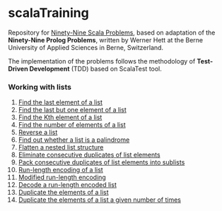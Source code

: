 # scalaTraining
Repository for [Ninety-Nine Scala Problems](#http://aperiodic.net/phil/scala/s-99/), based on adaptation of 
the **Ninety-Nine Prolog Problems**, written by Werner Hett at the Berne University of Applied Sciences 
in Berne, Switzerland.

The implementation of the problems follows the methodology of **Test-Driven Development** (TDD) based on ScalaTest tool.

### Working with lists
1. [Find the last element of a list](https://github.com/paty-oliveira/scalaTraining/blob/main/src/main/scala/Lists.scala)
2. [Find the last but one element of a list](https://github.com/paty-oliveira/scalaTraining/blob/main/src/main/scala/Lists.scala)
3. [Find the Kth element of a list](https://github.com/paty-oliveira/scalaTraining/blob/main/src/main/scala/Lists.scala)
4. [Find the number of elements of a list](https://github.com/paty-oliveira/scalaTraining/blob/main/src/main/scala/Lists.scala)
5. [Reverse a list](https://github.com/paty-oliveira/scalaTraining/blob/main/src/main/scala/Lists.scala)
6. [Find out whether a list is a palindrome](https://github.com/paty-oliveira/scalaTraining/blob/main/src/main/scala/Lists.scala)
7. [Flatten a nested list structure](https://github.com/paty-oliveira/scalaTraining/blob/main/src/main/scala/Lists.scala)
8. [Eliminate consecutive duplicates of list elements](https://github.com/paty-oliveira/scalaTraining/blob/main/src/main/scala/Lists.scala)
9. [Pack consecutive duplicates of list elements into sublists](https://github.com/paty-oliveira/scalaTraining/blob/main/src/main/scala/Lists.scala)
10. [Run-length encoding of a list](https://github.com/paty-oliveira/scalaTraining/blob/main/src/main/scala/Lists.scala)
11. [Modified run-length encoding](https://github.com/paty-oliveira/scalaTraining/blob/main/src/main/scala/Lists.scala)
12. [Decode a run-length encoded list](https://github.com/paty-oliveira/scalaTraining/blob/main/src/main/scala/Lists.scala)
13. [Duplicate the elements of a list](https://github.com/paty-oliveira/scalaTraining/blob/main/src/main/scala/Lists.scala)
14. [Duplicate the elements of a list a given number of times](https://github.com/paty-oliveira/scalaTraining/blob/main/src/main/scala/Lists.scala)

